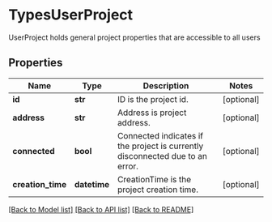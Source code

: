 # TypesUserProject

UserProject holds general project properties that are accessible to all users

## Properties
Name | Type | Description | Notes
------------ | ------------- | ------------- | -------------
**id** | **str** | ID is the project id.  | [optional] 
**address** | **str** | Address is project address.  | [optional] 
**connected** | **bool** | Connected indicates if the project is currently disconnected due to an error.  | [optional] 
**creation_time** | **datetime** | CreationTime is the project creation time.  | [optional] 

[[Back to Model list]](../README.md#documentation-for-models) [[Back to API list]](../README.md#documentation-for-api-endpoints) [[Back to README]](../README.md)



